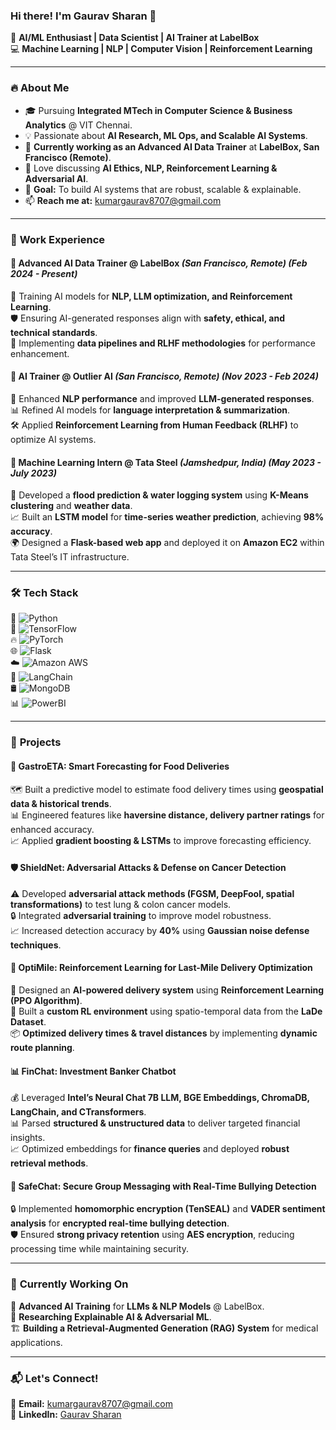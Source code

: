 ### Hi there! I'm **Gaurav Sharan** 👋  

🚀 **AI/ML Enthusiast | Data Scientist | AI Trainer at LabelBox**   
💻 **Machine Learning | NLP | Computer Vision | Reinforcement Learning**   

---

### 🔥 **About Me**  
- 🎓 Pursuing **Integrated MTech in Computer Science & Business Analytics** @ VIT Chennai.  
- 💡 Passionate about **AI Research, ML Ops, and Scalable AI Systems**.  
- 🏢 **Currently working as an Advanced AI Data Trainer** at **LabelBox, San Francisco (Remote)**.  
- 💬 Love discussing **AI Ethics, NLP, Reinforcement Learning & Adversarial AI**.  
- 🎯 **Goal:** To build AI systems that are robust, scalable & explainable.  
- 📫 **Reach me at:** [kumargaurav8707@gmail.com](mailto:kumargaurav8707@gmail.com)  

---

### 🏢 **Work Experience**  

#### 🔹 **Advanced AI Data Trainer** @ LabelBox *(San Francisco, Remote)* *(Feb 2024 - Present)*  
🚀 Training AI models for **NLP, LLM optimization, and Reinforcement Learning**.  
🛡 Ensuring AI-generated responses align with **safety, ethical, and technical standards**.  
🔗 Implementing **data pipelines and RLHF methodologies** for performance enhancement.  

#### 🔹 **AI Trainer** @ Outlier AI *(San Francisco, Remote)* *(Nov 2023 - Feb 2024)*  
📌 Enhanced **NLP performance** and improved **LLM-generated responses**.  
📊 Refined AI models for **language interpretation & summarization**.  
🛠 Applied **Reinforcement Learning from Human Feedback (RLHF)** to optimize AI systems.  

#### 🔹 **Machine Learning Intern** @ Tata Steel *(Jamshedpur, India)* *(May 2023 - July 2023)*  
🌊 Developed a **flood prediction & water logging system** using **K-Means clustering** and **weather data**.  
📈 Built an **LSTM model** for **time-series weather prediction**, achieving **98% accuracy**.  
🌍 Designed a **Flask-based web app** and deployed it on **Amazon EC2** within Tata Steel’s IT infrastructure.  

---

### 🛠 **Tech Stack**  

🚀 ![Python](https://img.shields.io/badge/-Python-3776AB?style=flat&logo=python&logoColor=white)  
🧠 ![TensorFlow](https://img.shields.io/badge/-TensorFlow-FF6F00?style=flat&logo=tensorflow&logoColor=white)  
🔥 ![PyTorch](https://img.shields.io/badge/-PyTorch-EE4C2C?style=flat&logo=pytorch&logoColor=white)  
🌐 ![Flask](https://img.shields.io/badge/-Flask-000000?style=flat&logo=flask&logoColor=white)  
☁️ ![Amazon AWS](https://img.shields.io/badge/-AWS-232F3E?style=flat&logo=amazon-aws&logoColor=white)  
🔗 ![LangChain](https://img.shields.io/badge/-LangChain-blue?style=flat&logo=github)  
🛢 ![MongoDB](https://img.shields.io/badge/-MongoDB-47A248?style=flat&logo=mongodb&logoColor=white)  
📊 ![PowerBI](https://img.shields.io/badge/-PowerBI-F2C811?style=flat&logo=powerbi&logoColor=white)  

---

### 🌟 **Projects**  

#### 🚀 **GastroETA: Smart Forecasting for Food Deliveries**  
🗺 Built a predictive model to estimate food delivery times using **geospatial data & historical trends**.  
📊 Engineered features like **haversine distance, delivery partner ratings** for enhanced accuracy.  
📈 Applied **gradient boosting & LSTMs** to improve forecasting efficiency.  

#### 🛡 **ShieldNet: Adversarial Attacks & Defense on Cancer Detection**  
⚠️ Developed **adversarial attack methods (FGSM, DeepFool, spatial transformations)** to test lung & colon cancer models.  
🔒 Integrated **adversarial training** to improve model robustness.  
📈 Increased detection accuracy by **40%** using **Gaussian noise defense techniques**.  

#### 🚚 **OptiMile: Reinforcement Learning for Last-Mile Delivery Optimization**  
🤖 Designed an **AI-powered delivery system** using **Reinforcement Learning (PPO Algorithm)**.  
📍 Built a **custom RL environment** using spatio-temporal data from the **LaDe Dataset**.  
📦 **Optimized delivery times & travel distances** by implementing **dynamic route planning**.  

#### 📊 **FinChat: Investment Banker Chatbot**  
💰 Leveraged **Intel’s Neural Chat 7B LLM, BGE Embeddings, ChromaDB, LangChain, and CTransformers**.  
📊 Parsed **structured & unstructured data** to deliver targeted financial insights.  
📈 Optimized embeddings for **finance queries** and deployed **robust retrieval methods**.  

#### 🔐 **SafeChat: Secure Group Messaging with Real-Time Bullying Detection**  
🔒 Implemented **homomorphic encryption (TenSEAL)** and **VADER sentiment analysis** for **encrypted real-time bullying detection**.  
🛡 Ensured **strong privacy retention** using **AES encryption**, reducing processing time while maintaining security.  

---

### 🚀 **Currently Working On**  

🤖 **Advanced AI Training** for **LLMs & NLP Models** @ LabelBox.  
🔬 **Researching Explainable AI & Adversarial ML**.  
🏗 **Building a Retrieval-Augmented Generation (RAG) System** for medical applications.  

---

### 📬 **Let's Connect!**  

📧 **Email:** [kumargaurav8707@gmail.com](mailto:kumargaurav8707@gmail.com)  
💼 **LinkedIn:** [Gaurav Sharan](https://www.linkedin.com/in/gaurav-sharan-4815b0a7)  

